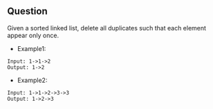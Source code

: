 ## Question
Given a sorted linked list, delete all duplicates such that each element appear only once.
- Example1:
```
Input: 1->1->2
Output: 1->2
```
- Example2:
```
Input: 1->1->2->3->3
Output: 1->2->3
```

